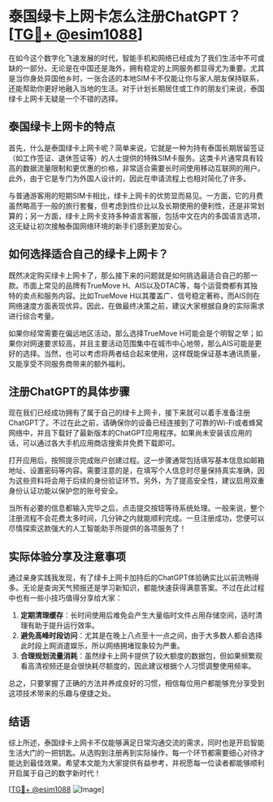 # 泰国绿卡上网卡怎么注册ChatGPT？[[TG💪+ @esim1088](https://t.me/s/esim1088)]

在如今这个数字化飞速发展的时代，智能手机和网络已经成为了我们生活中不可或缺的一部分。无论是在中国还是海外，拥有稳定的上网服务都显得尤为重要。尤其是当你身处异国他乡时，一张合适的本地SIM卡不仅能让你与家人朋友保持联系，还能帮助你更好地融入当地的生活。对于计划长期居住或工作的朋友们来说，泰国绿卡上网卡无疑是一个不错的选择。

## 泰国绿卡上网卡的特点

首先，什么是泰国绿卡上网卡呢？简单来说，它就是一种为持有泰国长期居留签证（如工作签证、退休签证等）的人士提供的特殊SIM卡服务。这类卡片通常具有较高的数据流量限制和更优惠的价格，非常适合需要长时间使用移动互联网的用户。此外，由于它是专门为外国人设计的，因此在申请流程上也相对简化了许多。

与普通游客用的短期SIM卡相比，绿卡上网卡的优势显而易见。一方面，它的月费虽然略高于一般的旅行套餐，但考虑到性价比以及长期使用的便利性，还是非常划算的；另一方面，绿卡上网卡支持多种语言客服，包括中文在内的多国语言选项，这无疑让初次接触泰国网络环境的新手们感到更加安心。

## 如何选择适合自己的绿卡上网卡？

既然决定购买绿卡上网卡了，那么接下来的问题就是如何挑选最适合自己的那一款。市面上常见的品牌有TrueMove H、AIS以及DTAC等，每个运营商都有其独特的卖点和服务内容。比如TrueMove H以其覆盖广、信号稳定著称，而AIS则在网络速度方面表现优异。因此，在做最终决策之前，建议大家根据自身的实际需求进行综合考量。

如果你经常需要在偏远地区活动，那么选择TrueMove H可能会是个明智之举；如果你对网速要求较高，并且主要活动范围集中在城市中心地带，那么AIS可能是更好的选择。当然，也可以考虑将两者结合起来使用，这样既能保证基本通讯质量，又能享受不同服务商带来的额外福利。

## 注册ChatGPT的具体步骤

现在我们已经成功拥有了属于自己的绿卡上网卡，接下来就可以着手准备注册ChatGPT了。不过在此之前，请确保你的设备已经连接到了可靠的Wi-Fi或者蜂窝网络中，并且下载好了最新版本的ChatGPT应用程序。如果尚未安装该应用的话，可以通过各大手机应用商店搜索并免费下载即可。

打开应用后，按照提示完成账户创建过程。这一步骤通常包括填写基本信息如邮箱地址、设置密码等内容。需要注意的是，在填写个人信息时尽量保持真实准确，因为这些资料将会用于后续的身份验证环节。另外，为了提高安全性，建议启用双重身份认证功能以保护您的账号安全。

当所有必要的信息都输入完毕之后，点击提交按钮等待系统处理。一般来说，整个注册流程不会花费太多时间，几分钟之内就能顺利完成。一旦注册成功，您便可以尽情探索这款强大的人工智能助手所提供的各项服务了！

## 实际体验分享及注意事项

通过亲身实践我发现，有了绿卡上网卡加持后的ChatGPT体验确实比以前流畅得多。无论是查询天气预报还是学习新知识，都能快速获得满意答案。不过在此过程中也有一些小技巧值得分享给大家：

1. **定期清理缓存**：长时间使用后难免会产生大量临时文件占用存储空间，适时清理有助于提升运行效率。
2. **避免高峰时段访问**：尤其是在晚上八点至十一点之间，由于大多数人都会选择此时段上网消遣娱乐，所以网络拥堵现象较为严重。
3. **合理规划流量消耗**：虽然绿卡上网卡提供了较大额度的数据包，但如果频繁观看高清视频还是会很快耗尽额度的，因此建议根据个人习惯调整使用频率。

总之，只要掌握了正确的方法并养成良好的习惯，相信每位用户都能够充分享受到这项技术带来的乐趣与便捷之处。

## 结语

综上所述，泰国绿卡上网卡不仅能够满足日常沟通交流的需求，同时也是开启智能生活大门的一把钥匙。从选购到注册再到实际操作，每一个环节都需要细心对待才能达到最佳效果。希望本文能为大家提供有益参考，并祝愿每一位读者都能够顺利开启属于自己的数字新时代！ 

[[TG💪+ @esim1088](https://t.me/s/esim1088) ![Image](https://i.postimg.cc/4NQfJmqS/Snipaste-2025-05-13-00-14-12.png)]